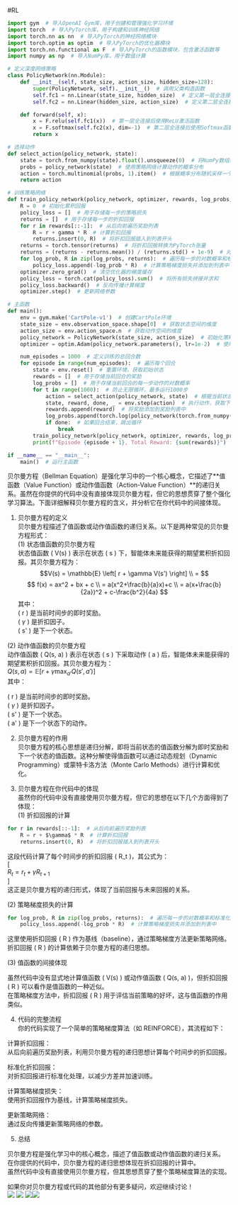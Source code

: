 #RL 

```python
import gym  # 导入OpenAI Gym库，用于创建和管理强化学习环境
import torch  # 导入PyTorch库，用于构建和训练神经网络
import torch.nn as nn  # 导入PyTorch的神经网络模块
import torch.optim as optim  # 导入PyTorch的优化器模块
import torch.nn.functional as F  # 导入PyTorch的函数模块，包含激活函数等
import numpy as np  # 导入NumPy库，用于数值计算

# 定义深度网络策略
class PolicyNetwork(nn.Module):
    def __init__(self, state_size, action_size, hidden_size=128):
        super(PolicyNetwork, self).__init__()  # 调用父类构造函数
        self.fc1 = nn.Linear(state_size, hidden_size)  # 定义第一层全连接层，输入大小为state_size，输出大小为hidden_size
        self.fc2 = nn.Linear(hidden_size, action_size)  # 定义第二层全连接层，输入大小为hidden_size，输出大小为action_size

    def forward(self, x):
        x = F.relu(self.fc1(x))  # 第一层全连接后使用ReLU激活函数
        x = F.softmax(self.fc2(x), dim=-1)  # 第二层全连接后使用Softmax函数，输出动作的概率分布
        return x

# 选择动作
def select_action(policy_network, state):
    state = torch.from_numpy(state).float().unsqueeze(0)  # 将NumPy数组转换为PyTorch张量，并增加一个维度（batch维度）
    probs = policy_network(state)  # 使用策略网络计算动作的概率分布
    action = torch.multinomial(probs, 1).item()  # 根据概率分布随机采样一个动作
    return action

# 训练策略网络
def train_policy_network(policy_network, optimizer, rewards, log_probs, gamma=0.99):
    R = 0  # 初始化累积回报
    policy_loss = []  # 用于存储每一步的策略损失
    returns = []  # 用于存储每一步的折扣回报
    for r in rewards[::-1]:  # 从后向前遍历奖励列表
        R = r + gamma * R  # 计算折扣回报
        returns.insert(0, R)  # 将折扣回报插入到列表开头
    returns = torch.tensor(returns)  # 将折扣回报转换为PyTorch张量
    returns = (returns - returns.mean()) / (returns.std() + 1e-9)  # 对折扣回报进行标准化处理
    for log_prob, R in zip(log_probs, returns):  # 遍历每一步的对数概率和标准化后的折扣回报
        policy_loss.append(-log_prob * R)  # 计算策略梯度损失并添加到列表中
    optimizer.zero_grad()  # 清空优化器的梯度缓存
    policy_loss = torch.cat(policy_loss).sum()  # 将所有损失拼接并求和
    policy_loss.backward()  # 反向传播计算梯度
    optimizer.step()  # 更新网络参数

# 主函数
def main():
    env = gym.make('CartPole-v1')  # 创建CartPole环境
    state_size = env.observation_space.shape[0]  # 获取状态空间的维度
    action_size = env.action_space.n  # 获取动作空间的维度
    policy_network = PolicyNetwork(state_size, action_size)  # 初始化策略网络
    optimizer = optim.Adam(policy_network.parameters(), lr=1e-2)  # 使用Adam优化器

    num_episodes = 1000  # 定义训练的总回合数
    for episode in range(num_episodes):  # 遍历每个回合
        state = env.reset()  # 重置环境，获取初始状态
        rewards = []  # 用于存储当前回合的奖励
        log_probs = []  # 用于存储当前回合的每一步动作的对数概率
        for t in range(1000):  # 防止无限循环，最多运行1000步
            action = select_action(policy_network, state)  # 根据当前状态选择动作
            state, reward, done, _ = env.step(action)  # 执行动作，获取下一个状态、奖励和是否结束的标志
            rewards.append(reward)  # 将奖励添加到奖励列表中
            log_probs.append(torch.log(policy_network(torch.from_numpy(state).float().unsqueeze(0))[0, action]))  # 计算当前动作的对数概率并添加到列表中
            if done:  # 如果回合结束，跳出循环
                break
        train_policy_network(policy_network, optimizer, rewards, log_probs)  # 训练策略网络
        print(f"Episode {episode + 1}, Total Reward: {sum(rewards)}")  # 打印当前回合的总奖励

if __name__ == "__main__":
    main()  # 运行主函数

```

贝尔曼方程（Bellman Equation）是强化学习中的一个核心概念，它描述了**值函数（Value Function）或动作值函数（Action-Value Function）**的递归关系。虽然在你提供的代码中没有直接体现贝尔曼方程，但它的思想贯穿了整个强化学习算法。下面详细解释贝尔曼方程的含义，并分析它在你代码中的间接体现。

1. 贝尔曼方程的定义  
贝尔曼方程描述了值函数或动作值函数的递归关系。以下是两种常见的贝尔曼方程形式：  
(1) 状态值函数的贝尔曼方程  
状态值函数 ( V(s) ) 表示在状态 ( s ) 下，智能体未来能获得的期望累积折扣回报。其贝尔曼方程为：  
$$V(s) = \mathbb{E} \left[ r + \gamma V(s') \right]  \\ =
$$  $$ f(x) = ax^2 + bx + c \\ = a(x^2+\frac{b}{a}x)+c \\ = a(x+\frac{b}{2a})^2 + c-\frac{b^2}{4a} $$
其中：  
( r ) 是当前时间步的即时奖励。  
( $\gamma$ ) 是折扣因子。  
( s' ) 是下一个状态。

(2) 动作值函数的贝尔曼方程  
动作值函数 ( Q(s, a) ) 表示在状态 ( s ) 下采取动作 ( a ) 后，智能体未来能获得的期望累积折扣回报。其贝尔曼方程为：  
$Q(s, a) = \mathbb{E} \left[ r + \gamma \max_{a'} Q(s', a') \right]$  
其中：

( r ) 是当前时间步的即时奖励。  
( $\gamma$ ) 是折扣因子。  
( s' ) 是下一个状态。  
( a' ) 是下一个状态下的动作。

2. 贝尔曼方程的作用  
贝尔曼方程的核心思想是递归分解，即将当前状态的值函数分解为即时奖励和下一个状态的值函数。这种分解使得值函数可以通过动态规划（Dynamic Programming）或蒙特卡洛方法（Monte Carlo Methods）进行计算和优化。

3. 贝尔曼方程在你代码中的体现  
虽然你的代码中没有直接使用贝尔曼方程，但它的思想在以下几个方面得到了体现：  
(1) 折扣回报的计算

```python
for r in rewards[::-1]:  # 从后向前遍历奖励列表
    R = r + $\gamma$ * R  # 计算折扣回报
    returns.insert(0, R)  # 将折扣回报插入到列表开头

```

这段代码计算了每个时间步的折扣回报 ( R_t )，其公式为：  
[  
$R_t = r_t + \gamma R_{t+1}$  
]  
这正是贝尔曼方程的递归形式，体现了当前回报与未来回报的关系。

(2) 策略梯度损失的计算

```python
for log_prob, R in zip(log_probs, returns):  # 遍历每一步的对数概率和标准化后的折扣回报
    policy_loss.append(-log_prob * R)  # 计算策略梯度损失并添加到列表中
```

这里使用折扣回报 ( R ) 作为基线（baseline），通过策略梯度方法更新策略网络。  
折扣回报 ( R ) 的计算依赖于贝尔曼方程的递归思想。

(3) 值函数的间接体现

虽然代码中没有显式地计算值函数 ( V(s) ) 或动作值函数 ( Q(s, a) )，但折扣回报 ( R ) 可以看作是值函数的一种近似。  
在策略梯度方法中，折扣回报 ( R ) 用于评估当前策略的好坏，这与值函数的作用类似。

4. 代码的完整流程  
你的代码实现了一个简单的策略梯度算法（如 REINFORCE），其流程如下：

计算折扣回报：  
从后向前遍历奖励列表，利用贝尔曼方程的递归思想计算每个时间步的折扣回报。

标准化折扣回报：  
对折扣回报进行标准化处理，以减少方差并加速训练。

计算策略梯度损失：  
使用折扣回报作为基线，计算策略梯度损失。

更新策略网络：  
通过反向传播更新策略网络的参数。

5. 总结

贝尔曼方程是强化学习中的核心概念，描述了值函数或动作值函数的递归关系。  
在你提供的代码中，贝尔曼方程的递归思想体现在折扣回报的计算中。  
虽然代码中没有直接使用贝尔曼方程，但其思想贯穿了整个策略梯度算法的实现。

如果你对贝尔曼方程或代码的其他部分有更多疑问，欢迎继续讨论！  
![](https://raw.githubusercontent.com/Tendourisu/images/master/202501131343675.png) ![](https://raw.githubusercontent.com/Tendourisu/images/master/202501131343384.png) ![](https://raw.githubusercontent.com/Tendourisu/images/master/202501131344108.png)![](https://raw.githubusercontent.com/Tendourisu/images/master/202501131344331.png)

